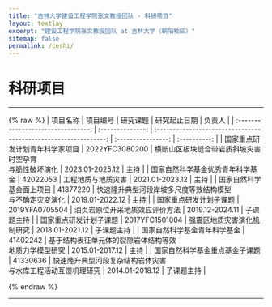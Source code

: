 ```yaml
---
title: "吉林大学建设工程学院张文教授团队 - 科研项目"
layout: textlay
excerpt: "建设工程学院张文教授团队 at 吉林大学（朝阳校区）"
sitemap: false
permalink: /ceshi/
---
```


# 科研项目
---
{% raw %}
|             项目名称             |    项目编号    |                            研究课题                            |   研究起止日期   |   负责人   |
|  :--------------------------------:  |  :--------------:  |  :--------------------------------------------------------------:  |  :----------------:  |  :----------:  |
|  国家重点研发计划青年科学家项目  | 2022YFC3080200 |    横断山区板块缝合带岩质斜坡灾害时空孕育<br>与脆性破坏演化    |  2023.01-2025.12 |    主持    |
| 国家自然科学基金优秀青年科学基金 |    42022053    |                       工程地质与地质灾害                       |  2021.01-2023.12 |    主持    |
|      国家自然科学基金面上项目    |    41877220    |   快速隆升典型河段岸坡多尺度等效结构模型<br>与不确定灾变演化   |  2019.01-2022.12 |    主持    |
|      国家重点研发计划子课题      | 2019YFA0705504 |                 油页岩原位开采地质效应评价方法                 |  2019.12-2024.11 | 子课题主持 |
|      国家重点研发计划子课题      | 2017YFC1501004 |                   强震区地质灾害演化机制研究                   |  2018.01-2021.12 | 子课题主持 |
|   国家自然科学基金青年科学基金   |    41402242    |    基于结构表征单元体的裂隙岩体结构等效<br>地质力学模型研究    |  2015.01-2017.12 |    主持    |
|  国家自然科学基金重点基金子课题  |    41330636    | 快速隆升典型河段复杂结构岩体灾害<br>与水库工程活动互馈机理研究 |  2014.01-2018.12 | 子课题主持 |

{% endraw %}

---


